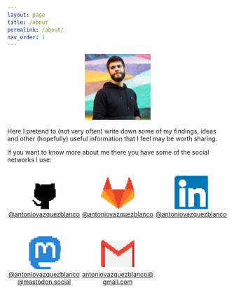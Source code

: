 ```yaml
---
layout: page
title: /about
permalink: /about/
nav_order: 1
---
```


<p align="center"><img width=150 src="/assets/about/someone.jpg"></p>

Here I pretend to (not very often) write down some of my findings, ideas and other (hopefully) useful information that I feel may be worth sharing.

If you want to know more about me there you have some of the social networks I use:

<style>
  .flex-container {
    display: flex;
    flex-wrap: wrap;
  }
  .flex-container > div {
    flex: 0 0 auto;
    width: 33.33333%;
    text-align: center;
    padding-top: 1em;
    margin-bottom: 2em;
    word-wrap: break-word;
  }
  .flex-container > div > a {
    display: block;
  }
  .flex-container > div > a > img {
    width: 45%;
  }

</style>

<div class="flex-container">
  <div>
    <a href="https://github.com/antoniovazquezblanco/">
      <img src="/assets/about/github.png" /><br />
      <span>@antoniovazquezblanco</span>
    </a>
  </div>
  <div>
    <a href="https://gitlab.com/antoniovazquezblanco/">
      <img src="/assets/about/gitlab.png" /><br />
      <span>@antoniovazquezblanco</span>
    </a>
  </div>
  <div>
    <a href="https://linkedin.com/in/antoniovazquezblanco/">
      <img src="/assets/about/linkedin.png" /><br />
      <span>@antoniovazquezblanco</span>
    </a>
  </div>
  <div>
    <a href="https://mastodon.social/@antoniovazquezblanco">
      <img src="/assets/about/mastodon.png" /><br />
      <span>@antoniovazquezblanco@mastodon.social</span>
    </a>
  </div>
  <div>
    <a href="mailto:antoniovazquezblanco@gmail.com">
      <img src="/assets/about/mail.png" /><br />
      <span>antoniovazquezblanco@gmail.com</span>
    </a>
  </div>
</div>

